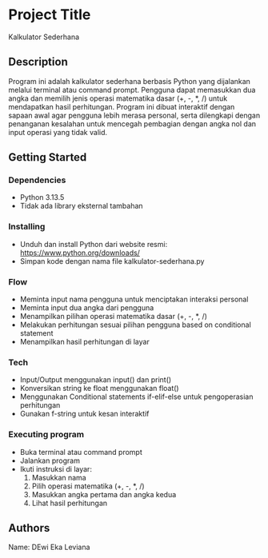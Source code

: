 # Project Title

Kalkulator Sederhana

## Description

Program ini adalah kalkulator sederhana berbasis Python yang dijalankan melalui terminal atau command prompt. Pengguna dapat memasukkan dua angka dan memilih jenis operasi matematika dasar (+, -, *, /) untuk mendapatkan hasil perhitungan. Program ini dibuat interaktif dengan sapaan awal agar pengguna lebih merasa personal, serta dilengkapi dengan penanganan kesalahan untuk mencegah pembagian dengan angka nol dan input operasi yang tidak valid.

## Getting Started

### Dependencies

* Python 3.13.5
* Tidak ada library eksternal tambahan

### Installing

* Unduh dan install Python dari website resmi: https://www.python.org/downloads/
* Simpan kode dengan nama file kalkulator-sederhana.py

### Flow
* Meminta input nama pengguna untuk menciptakan interaksi personal
* Meminta input dua angka dari pengguna
* Menampilkan pilihan operasi matematika dasar (+, -, *, /)
* Melakukan perhitungan sesuai pilihan pengguna based on conditional statement
* Menampilkan hasil perhitungan di layar

### Tech
* Input/Output menggunakan input() dan print()
* Konversikan string ke float menggunakan float()
* Menggunakan Conditional statements if-elif-else untuk pengoperasian perhitungan
* Gunakan f-string untuk kesan interaktif

### Executing program

* Buka terminal atau command prompt
* Jalankan program
* Ikuti instruksi di layar:
  1. Masukkan nama
  2. Pilih operasi matematika (+, -, *, /)
  3. Masukkan angka pertama dan angka kedua
  4. Lihat hasil perhitungan

## Authors

Name: DEwi Eka Leviana

